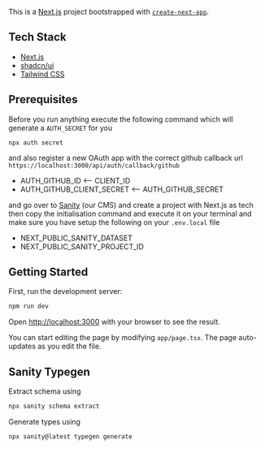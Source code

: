 This is a [Next.js](https://nextjs.org) project bootstrapped with [`create-next-app`](https://nextjs.org/docs/app/api-reference/cli/create-next-app).

## Tech Stack

- [Next.js](https://nextjs.org)
- [shadcn/ui](https://ui.shadcn.com/)
- [Tailwind CSS](https://tailwindcss.com/)

## Prerequisites

Before you run anything execute the following command which will generate a `AUTH_SECRET` for you

```
npx auth secret
```

and also register a new OAuth app with the correct github callback url `https://localhost:3000/api/auth/callback/github`

- AUTH_GITHUB_ID <-- CLIENT_ID
- AUTH_GITHUB_CLIENT_SECRET <-- AUTH_GITHUB_SECRET

and go over to [Sanity](https://www.sanity.io/) (our CMS) and create a project with Next.js as tech then copy the initialisation
command and execute it on your terminal and make sure you have setup the following on your `.env.local` file

- NEXT_PUBLIC_SANITY_DATASET
- NEXT_PUBLIC_SANITY_PROJECT_ID

## Getting Started

First, run the development server:

```bash
npm run dev
```

Open [http://localhost:3000](http://localhost:3000) with your browser to see the result.

You can start editing the page by modifying `app/page.tsx`. The page auto-updates as you edit the file.

## Sanity Typegen

Extract schema using

```bash
npx sanity schema extract
```

Generate types using

```bash
npx sanity@latest typegen generate
```
